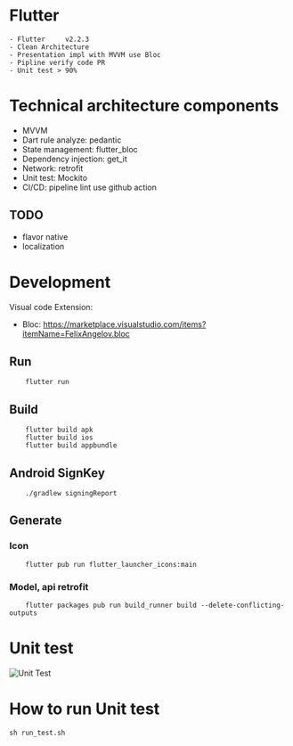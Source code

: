 # Flutter
    - Flutter     v2.2.3
    - Clean Architecture
    - Presentation impl with MVVM use Bloc
    - Pipline verify code PR
    - Unit test > 90%
    
# Technical architecture components
- MVVM 
- Dart rule analyze: pedantic
- State management: flutter_bloc
- Dependency injection: get_it 
- Network: retrofit 
- Unit test: Mockito 
- CI/CD: pipeline lint use github action 


## TODO 
- flavor native 
- localization


# Development 

Visual code Extension: 

* Bloc: https://marketplace.visualstudio.com/items?itemName=FelixAngelov.bloc

## Run

```
    flutter run
```

## Build

```
    flutter build apk
    flutter build ios
    flutter build appbundle 

```

## Android SignKey 

```
    ./gradlew signingReport
```

## Generate

### Icon
```
    flutter pub run flutter_launcher_icons:main
```

### Model, api retrofit
```
    flutter packages pub run build_runner build --delete-conflicting-outputs
```
# Unit test
![Unit Test](https://github.com/trunghieuvn/flutter-clean-architecture/blob/develop/screenshot/unit-test.png?raw=true)

# How to run Unit test
```
sh run_test.sh
```

